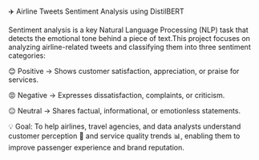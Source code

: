 ✈️ Airline Tweets Sentiment Analysis using DistilBERT

Sentiment analysis is a key Natural Language Processing (NLP) task that detects the emotional tone behind a piece of text.This project focuses on analyzing airline-related tweets  and classifying them into three sentiment categories:

😊 Positive → Shows customer satisfaction, appreciation, or praise for services.

😡 Negative → Expresses dissatisfaction, complaints, or criticism.

😐 Neutral → Shares factual, informational, or emotionless statements.

💡 Goal:
To help airlines, travel agencies, and data analysts understand customer perception 🧠 and service quality trends 📊, enabling them to improve passenger experience and brand reputation.

